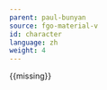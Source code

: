 ```yaml
---
parent: paul-bunyan
source: fgo-material-v
id: character
language: zh
weight: 4
---
```


{{missing}}
